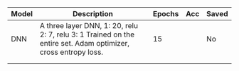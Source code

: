 | Model | Description                                                               | Epochs | Acc | Saved |
|-------|---------------------------------------------------------------------------|--------|-----|-------|
| DNN   | A three layer DNN,  1: 20, relu 2: 7, relu 3: 1 Trained on the entire set. Adam optimizer, cross entropy loss. | 15     |     | No    |
|       |                                                                           |        |     |       |
|       |                                                                           |        |     |       |